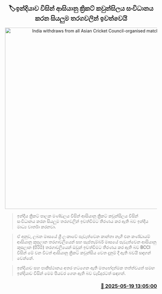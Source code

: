 <p align='center'><b><h2 align='center' title='India withdraws from all Asian Cricket Council-organised matches'>🏷‍ඉන්දියාව විසින් ආසියානු ක්‍රිකට් කවුන්සිලය සංවිධානය කරන සියලුම තරගවලින් ඉවත්වෙයි</h2></b></p>
<p align='center'><img src='https://helakuru.sgp1.cdn.digitaloceanspaces.com/esana/images/lib/india-acc.jpg' width='600' alt='India withdraws from all Asian Cricket Council-organised matches'></p>

> ඉන්දීය ක්‍රිකට් පාලක මණ්ඩලය විසින් ආසියානු ක්‍රිකට් කවුන්සිලය විසින් සංවිධානය කරන සියලුම තරගවලින් ඉවත්වීමට තීරණය කර ඇති බව ඉන්දීය මාධ්‍ය වාර්තා කරනවා.

> ඒ අනුව, ලබන මාසයේ ශ්‍රී ලංකාවේ පැවැත්වෙන කාන්තා නැගී එන කණ්ඩායම් ආසියානු කුසලාන තරගාවලියෙන් සහ සැප්තැම්බර් මාසයේ පැවැත්වෙන ආසියානු කුසලාන (පිරිමි) තරගාවලියෙන් ඔවුන් ඉවත්වීමට තීරණය කර ඇති බව BCCI විසින් මේ වන විටත් ආසියානු ක්‍රිකට් කවුන්සිය වෙත දැනුම් දී ඇති බවයි සඳහන් වෙන්නේ.

> ඉන්දියාව සහ පාකිස්ථානය අතර හටගෙන ඇති මතභේදාත්මක තත්ත්වයත් සමඟ ඉන්දියාව විසින් මෙම පියවර ගෙන ඇති බව වැඩිදුරටත් සඳහන්.



<h3 align='right'><a href='https://www.helakuru.lk/esana/p/110211/'>📅 2025-05-19 13:05:00</a></h3>
